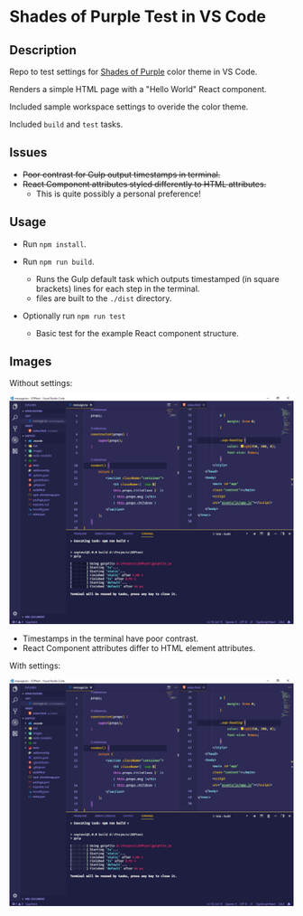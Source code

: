 # Shades of Purple Test in VS Code


## Description
Repo to  test settings for [Shades of Purple](https://github.com/ahmadawais/shades-of-purple-vscode) color theme in VS Code.

Renders a simple HTML page with a "Hello World" React component.

Included sample workspace settings to overide the color theme.

Included `build` and `test` tasks.

## Issues

- ~~Poor contrast for Gulp output timestamps in terminal.~~
- ~~React Component attributes styled differently to HTML attributes.~~
    - This is quite possibly a personal preference!

## Usage

- Run `npm install`.
- Run `npm run build`.
    - Runs the Gulp default task which outputs timestamped (in square brackets) lines for each step in the terminal.
    - files are built to the `./dist` directory.

- Optionally run `npm run test`
    - Basic test for the example React component structure.

## Images

Without settings:

![Without Settings](/images/sop_no_settings.jpg)

- Timestamps in the terminal have poor contrast.
- React Component attributes differ to HTML element attributes.

With settings:

![With Settings](/images/sop_with_settings.jpg)
